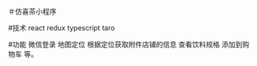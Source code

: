 ＃仿喜茶小程序

#技术
    react redux typescript taro 
    
#功能 
    微信登录  地图定位  根据定位获取附件店铺的信息  查看饮料规格  添加到购物车  等。
